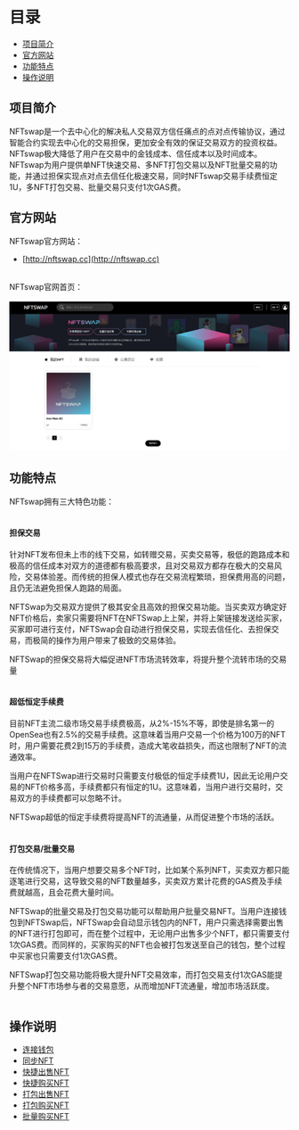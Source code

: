 # 目录
* [项目简介](#项目简介)
* [官方网站](#官方网站)
* [功能特点](#功能特点)
* [操作说明](#操作说明)

## 项目简介
  NFTswap是一个去中心化的解决私人交易双方信任痛点的点对点传输协议，通过智能合约实现去中心化的交易担保，更加安全有效的保证交易双方的投资权益。
  NFTswap极大降低了用户在交易中的金钱成本、信任成本以及时间成本。NFTswap为用户提供单NFT快速交易、多NFT打包交易以及NFT批量交易的功能，并通过担保实现点对点去信任化极速交易，同时NFTswap交易手续费恒定1U，多NFT打包交易、批量交易只支付1次GAS费。


## 官方网站
  NFTswap官方网站：
  * [http://nftswap.cc](http://nftswap.cc) 
  <br/>
  NFTswap官网首页：<br/>
  <br/>
  <div align=center>
  <img src="https://github.com/NFTswapWhitePaper/Pictures/blob/main/%E5%90%8C%E6%AD%A5NFT.png">
  </div>

## 功能特点
NFTswap拥有三大特色功能：<br />
<br />

#### 担保交易
针对NFT发布但未上市的线下交易，如转赠交易，买卖交易等，极低的跑路成本和极高的信任成本对双方的道德都有极高要求，且对交易双方都存在极大的交易风险，交易体验差。而传统的担保人模式也存在交易流程繁琐，担保费用高的问题，且仍无法避免担保人跑路的局面。

NFTSwap为交易双方提供了极其安全且高效的担保交易功能。当买卖双方确定好NFT价格后，卖家只需要将NFT在NFTSwap上上架，并将上架链接发送给买家，买家即可进行支付，NFTSwap会自动进行担保交易，实现去信任化、去担保交易，而极简的操作为用户带来了极致的交易体验。

NFTSwap的担保交易将大幅促进NFT市场流转效率，将提升整个流转市场的交易量<br />
<br />

#### 超低恒定手续费
目前NFT主流二级市场交易手续费极高，从2%-15%不等，即使是排名第一的OpenSea也有2.5%的交易手续费。这意味着当用户交易一个价格为100万的NFT时，用户需要花费2到15万的手续费，造成大笔收益损失，而这也限制了NFT的流通效率。

当用户在NFTSwap进行交易时只需要支付极低的恒定手续费1U，因此无论用户交易的NFT价格多高，手续费都只有恒定的1U。这意味着，当用户进行交易时，交易双方的手续费都可以忽略不计。

NFTSwap超低的恒定手续费将提高NFT的流通量，从而促进整个市场的活跃。<br />
<br />

#### 打包交易/批量交易
在传统情况下，当用户想要交易多个NFT时，比如某个系列NFT，买卖双方都只能逐笔进行交易，这导致交易的NFT数量越多，买卖双方累计花费的GAS费及手续费就越高，且会花费大量时间。

NFTSwap的批量交易及打包交易功能可以帮助用户批量交易NFT。当用户连接钱包到NFTSwap后，NFTSwap会自动显示钱包内的NFT，用户只需选择需要出售的NFT进行打包即可，而在整个过程中，无论用户出售多少个NFT，都只需要支付1次GAS费。而同样的，买家购买的NFT也会被打包发送至自己的钱包，整个过程中买家也只需要支付1次GAS费。

NFTSwap打包交易功能将极大提升NFT交易效率，而打包交易支付1次GAS能提升整个NFT市场参与者的交易意愿，从而增加NFT流通量，增加市场活跃度。<br />
<br />



## 操作说明
* [连接钱包](https://github.com/NFTswapWhitePaper/NFTswapWhitePaper/blob/main/%E8%BF%9E%E6%8E%A5%E9%92%B1%E5%8C%85.md)
* [同步NFT](https://github.com/NFTswapWhitePaper/NFTswapWhitePaper/blob/main/%E5%90%8C%E6%AD%A5NFT.md)
* [快捷出售NFT](https://github.com/NFTswapWhitePaper/NFTswapWhitePaper/blob/main/%E5%BF%AB%E6%8D%B7%E5%87%BA%E5%94%AENFT.md)
* [快捷购买NFT](https://github.com/NFTswapWhitePaper/NFTswapWhitePaper/blob/main/%E5%BF%AB%E6%8D%B7%E8%B4%AD%E4%B9%B0NFT.md)
* [打包出售NFT](https://github.com/NFTswapWhitePaper/NFTswapWhitePaper/blob/main/%E6%89%93%E5%8C%85%E5%87%BA%E5%94%AENFT.md)
* [打包购买NFT](https://github.com/NFTswapWhitePaper/NFTswapWhitePaper/blob/main/%E6%89%93%E5%8C%85%E8%B4%AD%E4%B9%B0NFT.md)
* [批量购买NFT](https://github.com/NFTswapWhitePaper/NFTswapWhitePaper/blob/main/%E6%89%B9%E9%87%8F%E8%B4%AD%E4%B9%B0NFT.md)







